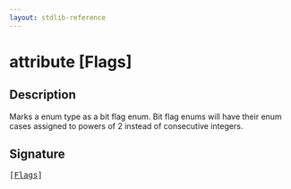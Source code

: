 ```yaml
---
layout: stdlib-reference
---
```


# attribute [Flags]

## Description

Marks a enum type as a bit flag enum. Bit flag enums will have their enum cases assigned to powers of 2 instead of consecutive integers.


## Signature

<pre>
[<a href=".">Flags</a>]
</pre>

